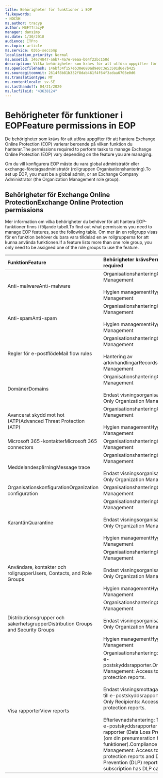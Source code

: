 ```yaml
---
title: Behörigheter för funktioner i EOP
f1.keywords:
- NOCSH
ms.author: tracyp
author: MSFTTracyP
manager: dansimp
ms.date: 1/30/2018
audience: ITPro
ms.topic: article
ms.service: O365-seccomp
localization_priority: Normal
ms.assetid: 34674847-a6b7-4a7e-9eaa-b64f22bc150d
description: Vilka behörigheter som krävs för att utföra uppgifter för att hantera Microsoft Exchange Online Protection (EOP) varierar beroende på vilken funktion du hanterar.
ms.openlocfilehash: 146bf34f157eb30e680ad9e0c3e53501d6e7b425
ms.sourcegitcommit: 2614f8b81b332f8dab461f4f64f3adaa6703e0d6
ms.translationtype: MT
ms.contentlocale: sv-SE
ms.lasthandoff: 04/21/2020
ms.locfileid: "43638124"
---
```

# <a name="feature-permissions-in-eop"></a><span data-ttu-id="7303d-103">Behörigheter för funktioner i EOP</span><span class="sxs-lookup"><span data-stu-id="7303d-103">Feature permissions in EOP</span></span>

<span data-ttu-id="7303d-104">De behörigheter som krävs för att utföra uppgifter för att hantera Exchange Online Protection (EOP) varierar beroende på vilken funktion du hanterar.</span><span class="sxs-lookup"><span data-stu-id="7303d-104">The permissions required to perform tasks to manage Exchange Online Protection (EOP) vary depending on the feature you are managing.</span></span>

<span data-ttu-id="7303d-105">Om du vill konfigurera EOP måste du vara global administratör eller exchange-företagsadministratör (rollgruppen Organisationshantering).</span><span class="sxs-lookup"><span data-stu-id="7303d-105">To set up EOP, you must be a global admin, or an Exchange Company Administrator (the Organization Management role group).</span></span>

## <a name="exchange-online-protection-permissions"></a><span data-ttu-id="7303d-106">Behörigheter för Exchange Online Protection</span><span class="sxs-lookup"><span data-stu-id="7303d-106">Exchange Online Protection permissions</span></span>

<span data-ttu-id="7303d-107">Mer information om vilka behörigheter du behöver för att hantera EOP-funktioner finns i följande tabell.</span><span class="sxs-lookup"><span data-stu-id="7303d-107">To find out what permissions you need to manage EOP features, see the following table.</span></span> <span data-ttu-id="7303d-108">Om mer än en rollgrupp visas för en funktion behöver du bara vara tilldelad en av rollgrupperna för att kunna använda funktionen.</span><span class="sxs-lookup"><span data-stu-id="7303d-108">If a feature lists more than one role group, you only need to be assigned one of the role groups to use the feature.</span></span>

|<span data-ttu-id="7303d-109">**Funktion**</span><span class="sxs-lookup"><span data-stu-id="7303d-109">**Feature**</span></span>|<span data-ttu-id="7303d-110">**Behörigheter krävs**</span><span class="sxs-lookup"><span data-stu-id="7303d-110">**Permissions required**</span></span>|
|:-----|:-----|
|<span data-ttu-id="7303d-111">Anti-malware</span><span class="sxs-lookup"><span data-stu-id="7303d-111">Anti-malware</span></span>|<span data-ttu-id="7303d-112">Organisationshantering</span><span class="sxs-lookup"><span data-stu-id="7303d-112">Organization Management</span></span> <br/><br/> <span data-ttu-id="7303d-113">Hygien management</span><span class="sxs-lookup"><span data-stu-id="7303d-113">Hygiene Management</span></span>|
|<span data-ttu-id="7303d-114">Anti-spam</span><span class="sxs-lookup"><span data-stu-id="7303d-114">Anti-spam</span></span>|<span data-ttu-id="7303d-115">Organisationshantering</span><span class="sxs-lookup"><span data-stu-id="7303d-115">Organization Management</span></span> <br/><br/> <span data-ttu-id="7303d-116">Hygien management</span><span class="sxs-lookup"><span data-stu-id="7303d-116">Hygiene Management</span></span>|
|<span data-ttu-id="7303d-117">Regler för e-postflöde</span><span class="sxs-lookup"><span data-stu-id="7303d-117">Mail flow rules</span></span>|<span data-ttu-id="7303d-118">Organisationshantering</span><span class="sxs-lookup"><span data-stu-id="7303d-118">Organization Management</span></span> <br/><br/> <span data-ttu-id="7303d-119">Hantering av arkivhandlingar</span><span class="sxs-lookup"><span data-stu-id="7303d-119">Records Management</span></span>|
|<span data-ttu-id="7303d-120">Domäner</span><span class="sxs-lookup"><span data-stu-id="7303d-120">Domains</span></span>|<span data-ttu-id="7303d-121">Organisationshantering</span><span class="sxs-lookup"><span data-stu-id="7303d-121">Organization Management</span></span> <br/><br/> <span data-ttu-id="7303d-122">Endast visningsorganisation</span><span class="sxs-lookup"><span data-stu-id="7303d-122">View-Only Organization Management</span></span>|
|<span data-ttu-id="7303d-123">Avancerat skydd mot hot (ATP)</span><span class="sxs-lookup"><span data-stu-id="7303d-123">Advanced Threat Protection (ATP)</span></span>|<span data-ttu-id="7303d-124">Organisationshantering</span><span class="sxs-lookup"><span data-stu-id="7303d-124">Organization Management</span></span> <br/><br/> <span data-ttu-id="7303d-125">Hygien management</span><span class="sxs-lookup"><span data-stu-id="7303d-125">Hygiene Management</span></span>|
|<span data-ttu-id="7303d-126">Microsoft 365-kontakter</span><span class="sxs-lookup"><span data-stu-id="7303d-126">Microsoft 365 connectors</span></span>|<span data-ttu-id="7303d-127">Organisationshantering</span><span class="sxs-lookup"><span data-stu-id="7303d-127">Organization Management</span></span>|
|<span data-ttu-id="7303d-128">Meddelandespårning</span><span class="sxs-lookup"><span data-stu-id="7303d-128">Message trace</span></span>|<span data-ttu-id="7303d-129">Organisationshantering</span><span class="sxs-lookup"><span data-stu-id="7303d-129">Organization Management</span></span> <br/><br/> <span data-ttu-id="7303d-130">Endast visningsorganisation</span><span class="sxs-lookup"><span data-stu-id="7303d-130">View-Only Organization Management</span></span>|
|<span data-ttu-id="7303d-131">Organisationskonfiguration</span><span class="sxs-lookup"><span data-stu-id="7303d-131">Organization configuration</span></span>|<span data-ttu-id="7303d-132">Organisationshantering</span><span class="sxs-lookup"><span data-stu-id="7303d-132">Organization Management</span></span>|
|<span data-ttu-id="7303d-133">Karantän</span><span class="sxs-lookup"><span data-stu-id="7303d-133">Quarantine</span></span>|<span data-ttu-id="7303d-134">Organisationshantering</span><span class="sxs-lookup"><span data-stu-id="7303d-134">Organization Management</span></span> <br/><br/> <span data-ttu-id="7303d-135">Endast visningsorganisation</span><span class="sxs-lookup"><span data-stu-id="7303d-135">View-Only Organization Management</span></span> <br/><br/> <span data-ttu-id="7303d-136">Hygien management</span><span class="sxs-lookup"><span data-stu-id="7303d-136">Hygiene Management</span></span>|
|<span data-ttu-id="7303d-137">Användare, kontakter och rollgrupper</span><span class="sxs-lookup"><span data-stu-id="7303d-137">Users, Contacts, and Role Groups</span></span>|<span data-ttu-id="7303d-138">Organisationshantering</span><span class="sxs-lookup"><span data-stu-id="7303d-138">Organization Management</span></span> <br/><br/> <span data-ttu-id="7303d-139">Endast visningsorganisation</span><span class="sxs-lookup"><span data-stu-id="7303d-139">View-Only Organization Management</span></span> <br/><br/> <span data-ttu-id="7303d-140">Hygien management</span><span class="sxs-lookup"><span data-stu-id="7303d-140">Hygiene Management</span></span>|
|<span data-ttu-id="7303d-141">Distributionsgrupper och säkerhetsgrupper</span><span class="sxs-lookup"><span data-stu-id="7303d-141">Distribution Groups and Security Groups</span></span>|<span data-ttu-id="7303d-142">Organisationshantering</span><span class="sxs-lookup"><span data-stu-id="7303d-142">Organization Management</span></span> <br/><br/> <span data-ttu-id="7303d-143">Endast visningsorganisation</span><span class="sxs-lookup"><span data-stu-id="7303d-143">View-Only Organization Management</span></span> <br/><br/> <span data-ttu-id="7303d-144">Hygien management</span><span class="sxs-lookup"><span data-stu-id="7303d-144">Hygiene Management</span></span>|
|<span data-ttu-id="7303d-145">Visa rapporter</span><span class="sxs-lookup"><span data-stu-id="7303d-145">View reports</span></span>|<span data-ttu-id="7303d-146">Organisationshantering: Tillgång till e-postskyddsrapporter.</span><span class="sxs-lookup"><span data-stu-id="7303d-146">Organization Management: Access to mail protection reports.</span></span> <br/><br/> <span data-ttu-id="7303d-147">Endast visningsmottagare: Tillgång till e-postskyddsrapporter.</span><span class="sxs-lookup"><span data-stu-id="7303d-147">View-Only Recipients: Access to mail protection reports.</span></span>  <br/><br/> <span data-ttu-id="7303d-148">Efterlevnadshantering: Tillgång till e-postskyddsrapporter och DLP-rapporter (Data Loss Prevention) (om din prenumeration har DLP-funktioner).</span><span class="sxs-lookup"><span data-stu-id="7303d-148">Compliance Management: Access to mail protection reports and Data Loss Prevention (DLP) reports (if your subscription has DLP capabilities).</span></span>|
